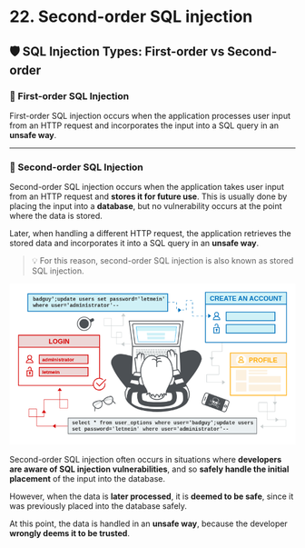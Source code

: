 # 22. Second-order SQL injection

## 🛡️ SQL Injection Types: First-order vs Second-order

### 🔹 First-order SQL Injection

First-order SQL injection occurs when the application processes user input from an HTTP request and incorporates the input into a SQL query in an **unsafe way**.

---

### 🔸 Second-order SQL Injection

Second-order SQL injection occurs when the application takes user input from an HTTP request and **stores it for future use**. This is usually done by placing the input into a **database**, but no vulnerability occurs at the point where the data is stored.

Later, when handling a different HTTP request, the application retrieves the stored data and incorporates it into a SQL query in an **unsafe way**.

> 💡 For this reason, second-order SQL injection is also known as stored SQL injection.
> 

![image.png](Img/image.png)

Second-order SQL injection often occurs in situations where **developers are aware of SQL injection vulnerabilities**, and so **safely handle the initial placement** of the input into the database.

However, when the data is **later processed**, it is **deemed to be safe**, since it was previously placed into the database safely.

At this point, the data is handled in an **unsafe way**, because the developer **wrongly deems it to be trusted**.